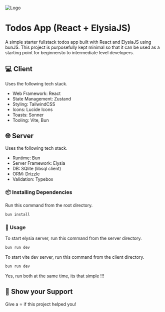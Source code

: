 ![Logo](https://raw.github.com/tanishqmanuja/static/main/banners/todos-react-elysia.webp?maxAge=2592000)

# Todos App (React + ElysiaJS)

A simple starter fullstack todos app built with React and ElysiaJS using bunJS. This project is purposefully kept minimal so that it can be used as a starting point for beginnersto to intermediate level developers.

## 💻 Client

Uses the following tech stack.

- Web Framework: React
- State Management: Zustand
- Styling: TailwindCSS
- Icons: Lucide Icons
- Toasts: Sonner
- Tooling: Vite, Bun


## 🌐 Server

Uses the following tech stack.

- Runtime: Bun
- Server Framework: Elysia
- DB: SQlite (libsql client)
- ORM: Drizzle
- Validation: Typebox

### 📦 Installing Dependencies

Run this command from the root directory.

```sh
bun install
```

### 🚀 Usage

To start elysia server, run this command from the server directory.

```sh
bun run dev
```

To start vite dev server, run this command from the client directory.

```sh
bun run dev
```

Yes, run both at the same time, its that simple !!!

## 🌟 Show your Support

Give a ⭐️ if this project helped you!